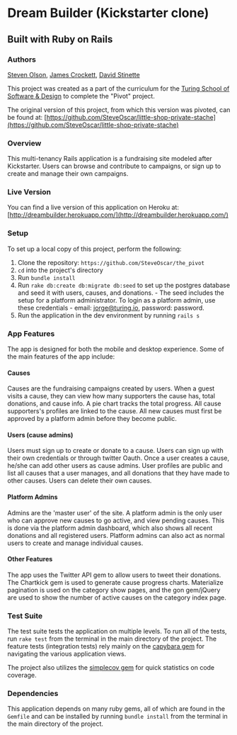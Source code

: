 # Dream Builder (Kickstarter clone)
## Built with Ruby on Rails

### Authors
[Steven Olson](http://github.com/tonirib), [James Crockett](https://github.com/jecrockett), [David Stinette](https://github.com/dastinnette)

This project was created as a part of the curriculum for the [Turing School of Software & Design](http://turing.io) to complete the "Pivot" project.

The original version of this project, from which this version was pivoted, can be found at: [https://github.com/SteveOscar/little-shop-private-stache](https://github.com/SteveOscar/little-shop-private-stache)

### Overview

This multi-tenancy Rails application is a fundraising site modeled after Kickstarter. Users can browse and contribute to campaigns, or sign up to create and manage their own campaigns. 

### Live Version

You can find a live version of this application on Heroku at: [http://dreambuilder.herokuapp.com/](http://dreambuilder.herokuapp.com/)

### Setup

To set up a local copy of this project, perform the following:

  1. Clone the repository: `https://github.com/SteveOscar/the_pivot`
  2. `cd` into the project's directory
  3. Run `bundle install`
  4. Run `rake db:create db:migrate db:seed` to set up the postgres database and seed it with users, causes, and donations.
    - The seed includes the setup for a platform administrator. To login as a platform admin, use these credentials - email: jorge@turing.io, password: password.
  5. Run the application in the dev environment by running `rails s`

### App Features

The app is designed for both the mobile and desktop experience. Some of the main features of the app include:

#### Causes

Causes are the fundraising campaigns created by users. When a guest visits a cause, they can view how many supporters the cause has, total donations, and cause info. A pie chart tracks the total progress. All cause supporters's profiles are linked to the cause. All new causes must first be approved by a platform admin before they become public.

#### Users (cause admins)

Users must sign up to create or donate to a cause. Users can sign up with their own credentials or through twitter Oauth. Once a user creates a cause, he/she can add other users as cause admins. User profiles are public and list all causes that a user manages, and all donations that they have made to other causes. Users can delete their own causes.

#### Platform Admins

Admins are the 'master user' of the site. A platform admin is the only user who can approve new causes to go active, and view pending causes. This is done via the platform admin dashboard, which also shows all recent donations and all registered users. Platform admins can also act as normal users to create and manage individual causes.

#### Other Features

The app uses the Twitter API gem to allow users to tweet their donations. The Chartkick gem is used to generate cause progress charts. Materialize pagination is used on the category show pages, and the gon gem/jQuery are used to show the number of active causes on the category index page.

### Test Suite

The test suite tests the application on multiple levels. To run all of the tests, run `rake test` from the terminal in the main directory of the project. The feature tests (integration tests) rely mainly on the [capybara gem](https://github.com/jnicklas/capybara) for navigating the various application views.

The project also utilizes the [simplecov gem](https://github.com/colszowka/simplecov) for quick statistics on code coverage.

### Dependencies

This application depends on many ruby gems, all of which are found in the `Gemfile` and can be installed by running `bundle install` from the terminal in the main directory of the project.
